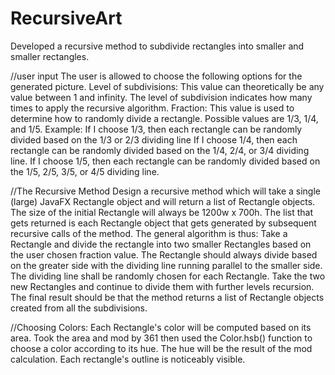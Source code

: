 # RecursiveArt
Developed a recursive method to subdivide rectangles into smaller and smaller rectangles. 

//user input
The user is allowed to choose the following options for the generated picture.
Level of subdivisions:
This value can theoretically be any value between 1 and infinity.
The level of subdivision indicates how many times to apply the recursive algorithm.
Fraction:
This value is used to determine how to randomly divide a rectangle.
Possible values are 1/3, 1/4, and 1/5.
Example:
If I choose 1/3, then each rectangle can be randomly divided based on the 1/3 or 2/3 dividing line
If I choose 1/4, then each rectangle can be randomly divided based on the 1/4, 2/4, or 3/4 dividing line.
If I choose 1/5, then each rectangle can be randomly divided based on the 1/5, 2/5, 3/5, or 4/5 dividing line.

//The Recursive Method
Design a recursive method which will take a single (large) JavaFX Rectangle object and will return a list of Rectangle objects.
The size of the initial Rectangle will always be 1200w x 700h.
The list that gets returned is each Rectangle object that gets generated by subsequent recursive calls of the method.
The general algorithm is thus:
Take a Rectangle and divide the rectangle into two smaller Rectangles based on the user chosen fraction value.
The Rectangle should always divide based on the greater side with the dividing line running parallel to the smaller side.
The dividing line shall be randomly chosen for each Rectangle.
Take the two new Rectangles and continue to divide them with further levels recursion.
The final result should be that the method returns a list of Rectangle objects created from all the subdivisions.

//Choosing Colors:
Each Rectangle's color will be computed based on its area.
Took the area and mod by 361 then used the Color.hsb() function to choose a color according to its hue.  The hue will be the result of the mod calculation. 
Each rectangle's outline is noticeably visible.

